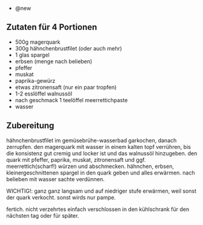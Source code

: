 - @new

## Zutaten für 4 Portionen
- 500g magerquark
- 300g hähnchenbrustfilet (oder auch mehr)
- 1 glas spargel
- erbsen (menge nach belieben)
- pfeffer
- muskat
- paprika-gewürz
- etwas zitronensaft (nur ein paar tropfen)
- 1-2 esslöffel walnussöl
- nach geschmack 1 teelöffel meerrettichpaste
- wasser

## Zubereitung
hähnchenbrustfilet im gemüsebrühe-wasserbad garkochen, danach zerrupfen. den magerquark mit wasser in einem kalten topf verrühren, bis die konsistenz gut cremig und locker ist und das walnussöl hinzugeben. den quark mit pfeffer, paprika, muskat, zitronensaft und ggf. meerrettich(scharf!) würzen und abschmecken. hähnchen, erbsen, kleinergeschnittenen spargel in den quark geben und alles erwärmen. nach belieben mit wasser sachte verdünnen.

WICHTIG!: ganz ganz langsam und auf niedriger stufe erwärmen, weil sonst der quark verkocht. sonst wirds nur pampe.

fertich. nicht verzehrtes einfach verschlossen in den kühlschrank für den nächsten tag oder für später.

